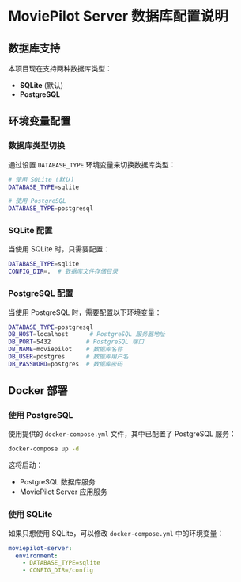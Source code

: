 # MoviePilot Server 数据库配置说明

## 数据库支持

本项目现在支持两种数据库类型：
- **SQLite** (默认)
- **PostgreSQL**

## 环境变量配置

### 数据库类型切换

通过设置 `DATABASE_TYPE` 环境变量来切换数据库类型：

```bash
# 使用 SQLite (默认)
DATABASE_TYPE=sqlite

# 使用 PostgreSQL
DATABASE_TYPE=postgresql
```

### SQLite 配置

当使用 SQLite 时，只需要配置：

```bash
DATABASE_TYPE=sqlite
CONFIG_DIR=.  # 数据库文件存储目录
```

### PostgreSQL 配置

当使用 PostgreSQL 时，需要配置以下环境变量：

```bash
DATABASE_TYPE=postgresql
DB_HOST=localhost      # PostgreSQL 服务器地址
DB_PORT=5432          # PostgreSQL 端口
DB_NAME=moviepilot    # 数据库名称
DB_USER=postgres      # 数据库用户名
DB_PASSWORD=postgres  # 数据库密码
```

## Docker 部署

### 使用 PostgreSQL

使用提供的 `docker-compose.yml` 文件，其中已配置了 PostgreSQL 服务：

```bash
docker-compose up -d
```

这将启动：
- PostgreSQL 数据库服务
- MoviePilot Server 应用服务

### 使用 SQLite

如果只想使用 SQLite，可以修改 `docker-compose.yml` 中的环境变量：

```yaml
moviepilot-server:
  environment:
    - DATABASE_TYPE=sqlite
    - CONFIG_DIR=/config
```
